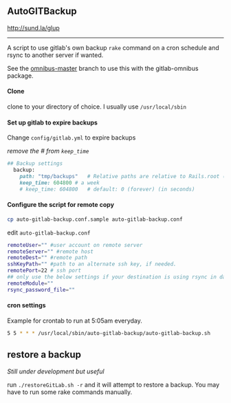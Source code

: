 ## AutoGITBackup

http://sund.la/glup

----
A script to use gitlab's own backup ```rake``` command on a cron schedule and rsync to another server if wanted.

See the [omnibus-master](https://github.com/sund/auto-gitlab-backup/tree/omnibus-master) branch to use this with the gitlab-omnibus package.

#### Clone

clone to your directory of choice. I usually use ```/usr/local/sbin```

#### Set up gitlab to expire backups

Change ```config/gitlab.yml``` to expire backups

_remove the # from ```keep_time```_

```ruby
## Backup settings
  backup:
    path: "tmp/backups"   # Relative paths are relative to Rails.root (default: tmp/backups/)
    keep_time: 604800 # a week
    # keep_time: 604800   # default: 0 (forever) (in seconds)
```

#### Configure the script for remote copy

```bash
cp auto-gitlab-backup.conf.sample auto-gitlab-backup.conf
```

edit ```auto-gitlab-backup.conf```

```bash
remoteUser="" #user account on remote server
remoteServer="" #remote host
remoteDest="" #remote path
sshKeyPath="" #path to an alternate ssh key, if needed.
remotePort=22 # ssh port
## only use the below settings if your destination is using rsync in daemon mode
remoteModule=""
rsync_password_file=""
```

#### cron settings

Example for crontab to run at 5:05am everyday.

```bash
5 5 * * * /usr/local/sbin/auto-gitlab-backup/auto-gitlab-backup.sh
```

## restore a backup

*Still under development but useful*

run ```./restoreGitLab.sh -r``` and it will attempt to restore a backup. You may have to run some rake commands manually.
